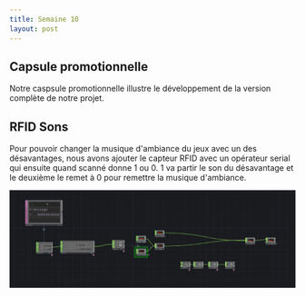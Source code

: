 ```yaml
---
title: Semaine 10
layout: post
---
```


## Capsule promotionnelle


Notre caspsule promotionnelle illustre le développement de la version complète de notre projet.


## RFID Sons
Pour pouvoir changer la musique d'ambiance du jeux avec un des désavantages, nous avons ajouter le capteur RFID avec un opérateur 
serial qui ensuite quand scanné donne 1 ou 0. 1 va partir le son du désavantage et le deuxième le remet à 0 pour remettre la musique d'ambiance.

![Image des operateur dans TouchDesigner](../medias/Sons.png)






